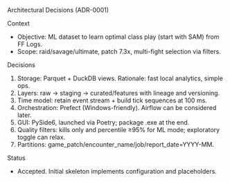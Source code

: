 Architectural Decisions (ADR-0001)

Context
- Objective: ML dataset to learn optimal class play (start with SAM) from FF Logs.
- Scope: raid/savage/ultimate, patch 7.3x, multi-fight selection via filters.

Decisions
1) Storage: Parquet + DuckDB views. Rationale: fast local analytics, simple ops.
2) Layers: raw → staging → curated/features with lineage and versioning.
3) Time model: retain event stream + build tick sequences at 100 ms.
4) Orchestration: Prefect (Windows-friendly). Airflow can be considered later.
5) GUI: PySide6, launched via Poetry; package .exe at the end.
6) Quality filters: kills only and percentile ≥95% for ML mode; exploratory toggle can relax.
7) Partitions: game_patch/encounter_name/job/report_date=YYYY-MM.

Status
- Accepted. Initial skeleton implements configuration and placeholders.

